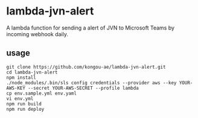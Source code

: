 # lambda-jvn-alert

A lambda function for sending a alert of JVN to Microsoft Teams by incoming webhook daily.

## usage

```
git clone https://github.com/kongou-ae/lambda-jvn-alert.git
cd lambda-jvn-alert
npm install
./node_modules/.bin/sls config credentials --provider aws --key YOUR-AWS-KEY --secret YOUR-AWS-SECRET --profile lambda
cp env.sample.yml env.yaml
vi env.yml
npm run build
npm run deploy
```